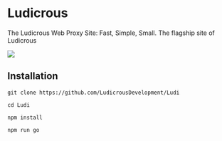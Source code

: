# Ludicrous
The Ludicrous Web Proxy Site: Fast, Simple, Small. The flagship site of Ludicrous

<img src="https://github.com/LudicrousDevelopment/Ludicrous/blob/main/example.jpeg?raw=true">

## Installation

```console
git clone https://github.com/LudicrousDevelopment/Ludi

cd Ludi

npm install

npm run go
```
